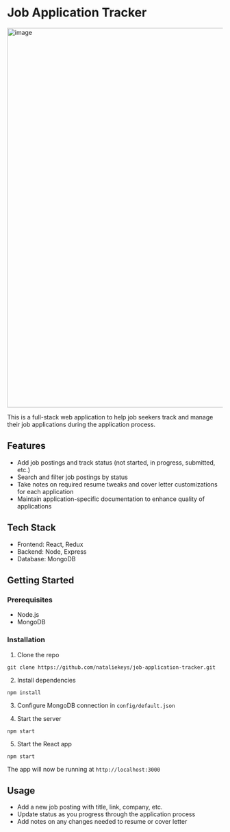 
# Job Application Tracker

<img width="886" alt="image" src="https://github.com/nataliekeys/job-application-tracker/assets/71570112/6f8a05d2-11cf-4ee8-905f-72dd614f41a7">


This is a full-stack web application to help job seekers track and manage their job applications during the application process. 

## Features

- Add job postings and track status (not started, in progress, submitted, etc.)
- Search and filter job postings by status 
- Take notes on required resume tweaks and cover letter customizations for each application
- Maintain application-specific documentation to enhance quality of applications

## Tech Stack

- Frontend: React, Redux
- Backend: Node, Express 
- Database: MongoDB

## Getting Started

### Prerequisites

- Node.js
- MongoDB

### Installation

1. Clone the repo
```
git clone https://github.com/nataliekeys/job-application-tracker.git
```

2. Install dependencies
```
npm install
```

3. Configure MongoDB connection in `config/default.json`

4. Start the server
```
npm start
```

5. Start the React app
```
npm start
```

The app will now be running at `http://localhost:3000`

## Usage

- Add a new job posting with title, link, company, etc.
- Update status as you progress through the application process
- Add notes on any changes needed to resume or cover letter
